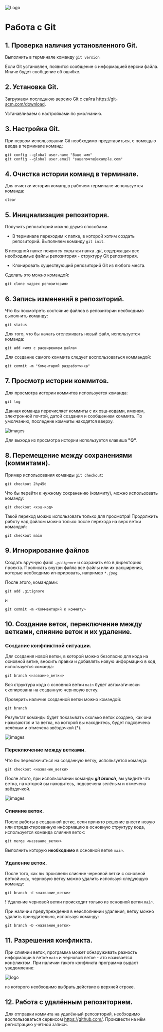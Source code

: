 ![Logo](a9f850.jpeg)
# Работа с Git
## 1. Проверка наличия установленного Git.
Выполнить в терминале команду `git version`

Если Git установлен, появится сообщение с информацией версии файла. Иначе будет сообщение об ошибке.
## 2. Установка Git.
Загружаем последнюю версию Git с сайта https://git-scm.com/download.

Устанавливаем с настройками по умолчанию.
## 3. Настройка Git.
При первом использовании Git необходимо представиться, с помощью ввода в терминале команд:
```
git config --global user.name "Ваше имя"
git config --global user.email "вашапочта@example.com"
```
## 4. Очистка истории команд в терминале.
Для очистки истории команд в рабочем терминале используется команда:
```
clear
```
## 5. Инициализация репозитория.
Получить репозиторий можно двумя способами.
* В терминале переходим к папке, в которой хотим создать репозиторий.
Выполняем команду `git init`.

В исходной папке появится скрытая папка *.git*, содержащая все необходимые файлы репозитория - структуру Git репозитория.
* Клонировать существующий репозиторий Git из любого места.

Сделать это можно командой:
```
git clone <адрес репозитория>
```
## 6. Запись изменений в репозиторий.
Что бы посмотреть состояние файлов в репозитории необходимо выполнить команду:
```
git status
```
Для того, что бы начать отслеживать новый файл, используется команда:
```
git add <имя с расширением файла>
```
Для создание самого коммита следует воспользоваться коммандой:
```
git commit -m "Коментарий разработчика"
```
## 7. Просмотр истории коммитов.
Для просмотра истории коммитов используется команда:
```
git log
```
Данная команда перечисляет коммиты с их хэш-кодами, именем, электронной почтой, датой создания и сообщением коммита.
По умолчанию, последние коммиты находятся вверху.

![images](log.jpg)

Для выхода из просмотра истории используется клавиша **"Q"**.

## 8. Перемещение между сохранениями (коммитами).
Пример использования команды `git checkout`:
```
git checkout 2hy45d
```
Что бы перейти к нужному сохранению (коммиту), можно использовать команду:
```
git checkout <хэш-код>
```

Такой переход можно использовать только для просмотра!
Продолжить работу над файлом можно только после перехода на верх ветки командой:
```
git checkout main
```
## 9. Игнорирование файлов
Создать вручную файл *`.gitignore`* и сохранить его в директорию проекта.
Прописать внутри файла все файлы или их расширения, которые необходимо игнорировать, например *`*.jpeg`*.

После этого, командами:
```
git add .gitignore
```
и
```
git commit -m <Комментарий к коммиту>
```
## 10. Создание веток, переключение между ветками, слияние веток и их удаление.

### Создание конфликтной ситуации.

Для создания новой ветки, в которой можно безопасно для кода на основной ветке, вносить правки и добавлять новую информацию в код, используется команда:
```
git branch <название_ветки>
```
Вся структура кода с основной ветки `main` будет автоматически скопирована на созданную черновую ветку.

Проверить наличие созданной ветки можно командой:
```
git branch
```
Результат команды будет показывать сколько веток создано, как они называются и та ветка, на которой вы находитесь, будет подсвечена зелёным и отмечена звёздочкой (*).

![images](branch_1.png)

### Переключение между ветками.
Что бы переключиться на созданную ветку, используется команда:
```
git checkout <название_ветки>
```
После этого, при использовании команды *__git branch__*, вы увидите что ветка, на которой вы находитесь, подсвечена зелёным и отмечена звёздочкой.

![images](branch_2.png)

### Слияние веток.

После работы в созданной ветке, если принято решение внести новую или отредактированную информацию в основную структуру кода, используется команда слияния веток:
```
git merge <название_ветки>
```
Выполнить которую **необходимо** в основной ветке *`main`*.

### Удаление веток.

После того, как вы произвели слияние черновой ветки с основной веткой *`main`*, черновую ветку можно удалить используя следующую команду:
```
git branch -d <название_ветки>
```
! Удаление черновой ветки происходит только из основной ветки *`main`*.

При наличии предупреждения в неисполнении удаления, ветку можно удалить принудительно, используя команду:
```
git branch -D <название_ветки>
```
## 11. Разрешения конфликта.

При слиянии веток, программа может обнаруживать разность информации в ветке `main` и черновой ветке - это называется конфликтом. При наличии такого конфликта программа выдаст уведомление:

![logo](merge.png)

из которого необходимо выбрать действие в верхней строке.
## 12. Работа с удалённым репозиторием.
Для отправки коммита на удалённый репозиторий, необходимо воспользоваться сервисом https://github.com/. Произвести на нём регистрацию учётной записи.